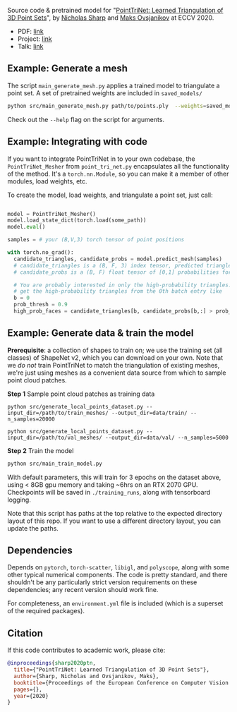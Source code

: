 Source code & pretrained model for "[PointTriNet: Learned Triangulation of 3D Point Sets](https://nmwsharp.com/research/learned-triangulation/)", by [Nicholas Sharp](https://nmwsharp.com/) and [Maks Ovsjanikov](http://www.lix.polytechnique.fr/~maks/) at ECCV 2020.

- PDF: [link](https://nmwsharp.com/media/papers/learned-triangulation/learned_triangulation.pdf)
- Project: [link](https://nmwsharp.com/research/learned-triangulation/)
- Talk: [link](https://www.youtube.com/watch?v=PoNT0u_wz4Y)

## Example: Generate a mesh


The script `main_generate_mesh.py` applies a trained model to triangulate a point set. A set of pretrained weights are included in `saved_models/`

```sh
python src/main_generate_mesh.py path/to/points.ply  --weights=saved_model/
```

Check out the `--help` flag on the script for arguments.


## Example: Integrating with code

If you want to integrate PointTriNet in to your own codebase, the `PointTriNet_Mesher` from `point_tri_net.py` encapsulates all the functionality of the method. It's a `torch.nn.Module`, so you can make it a member of other modules, load weights, etc.

To create the model, load weights, and triangulate a point set, just call:

```python

model = PointTriNet_Mesher()
model.load_state_dict(torch.load(some_path))
model.eval()

samples = # your (B,V,3) torch tensor of point positions

with torch.no_grad():
  candidate_triangles, candidate_probs = model.predict_mesh(samples)
  # candidate_triangles is a (B, F, 3) index tensor, predicted triangles
  # candidate_probs is a (B, F) float tensor of [0,1] probabilities for each triangle

  # You are probably interested in only the high-probability triangles. For example,
  # get the high-probability triangles from the 0th batch entry like
  b = 0
  prob_thresh = 0.9
  high_prob_faces = candidate_triangles[b, candidate_probs[b,:] > prob_thresh, :]


```

## Example: Generate data & train the model

**Prerequisite**: a collection of shapes to train on; we use the training set (all classes) of ShapeNet v2, which you can download on your own. Note that we _do not_ train PointTriNet to match the triangulation of existing meshes, we're just using meshes as a convenient data source from which to sample point cloud patches.

**Step 1** Sample point cloud patches as training data

```shell
python src/generate_local_points_dataset.py --input_dir=/path/to/train_meshes/ --output_dir=data/train/ --n_samples=20000

python src/generate_local_points_dataset.py --input_dir=/path/to/val_meshes/ --output_dir=data/val/ --n_samples=5000
```

**Step 2** Train the model

```sh
python src/main_train_model.py
```

With default parameters, this will train for 3 epochs on the dataset above, using < 8GB gpu memory and taking ~6hrs on an RTX 2070 GPU. Checkpoints will be saved in `./training_runs`, along with tensorboard logging.

Note that this script has paths at the top relative to the expected directory layout of this repo. If you want to use a different directory layout, you can update the paths.

## Dependencies

Depends on `pytorch`, `torch-scatter`, `libigl`, and `polyscope`, along with some other typical numerical components. The code is pretty standard, and there shouldn't be any particularly strict version requirements on these dependencies; any recent version should work fine.

For completeness, an `environment.yml` file is included (which is a superset of the required packages).

## Citation

If this code contributes to academic work, please cite:

```bib
@inproceedings{sharp2020ptn,
  title={"PointTriNet: Learned Triangulation of 3D Point Sets"},
  author={Sharp, Nicholas and Ovsjanikov, Maks},
  booktitle={Proceedings of the European Conference on Computer Vision (ECCV)},
  pages={},
  year={2020}
}
```

